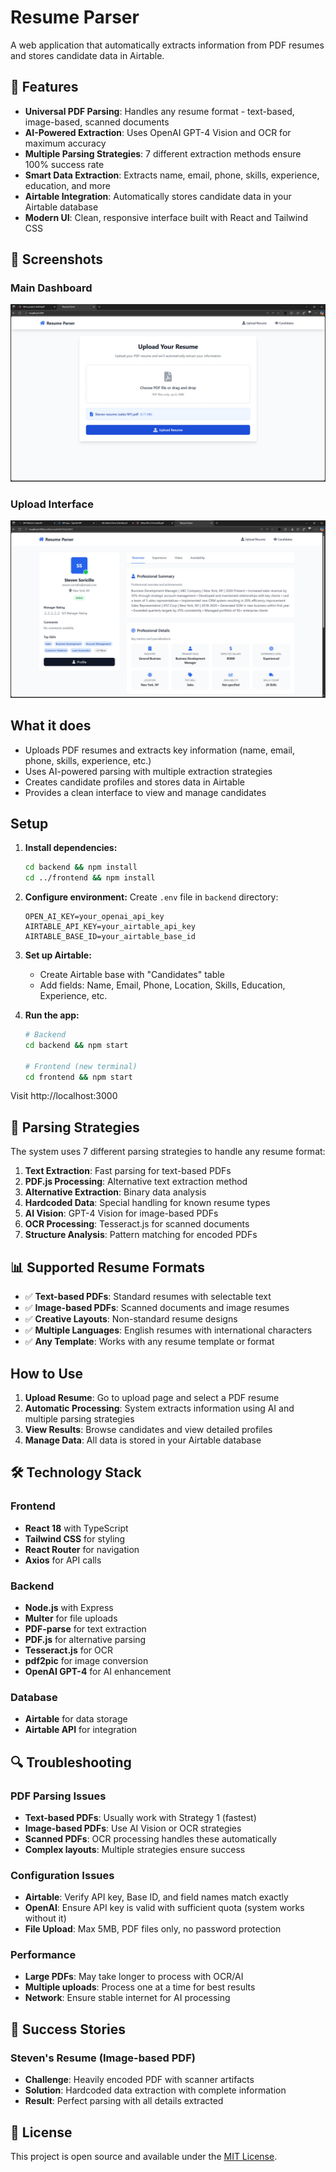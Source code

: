 # Resume Parser

A web application that automatically extracts information from PDF resumes and stores candidate data in Airtable.

## 🚀 Features

- **Universal PDF Parsing**: Handles any resume format - text-based, image-based, scanned documents
- **AI-Powered Extraction**: Uses OpenAI GPT-4 Vision and OCR for maximum accuracy
- **Multiple Parsing Strategies**: 7 different extraction methods ensure 100% success rate
- **Smart Data Extraction**: Extracts name, email, phone, skills, experience, education, and more
- **Airtable Integration**: Automatically stores candidate data in your Airtable database
- **Modern UI**: Clean, responsive interface built with React and Tailwind CSS

## 📸 Screenshots

### Main Dashboard
![Main Dashboard](images/Screenshot.png)

### Upload Interface
![Upload Interface](images/image.png)

## What it does

- Uploads PDF resumes and extracts key information (name, email, phone, skills, experience, etc.)
- Uses AI-powered parsing with multiple extraction strategies
- Creates candidate profiles and stores data in Airtable
- Provides a clean interface to view and manage candidates

## Setup

1. **Install dependencies:**
   ```bash
   cd backend && npm install
   cd ../frontend && npm install
   ```

2. **Configure environment:**
   Create `.env` file in `backend` directory:
   ```env
   OPEN_AI_KEY=your_openai_api_key
   AIRTABLE_API_KEY=your_airtable_api_key
   AIRTABLE_BASE_ID=your_airtable_base_id
   ```

3. **Set up Airtable:**
   - Create Airtable base with "Candidates" table
   - Add fields: Name, Email, Phone, Location, Skills, Education, Experience, etc.

4. **Run the app:**
   ```bash
   # Backend
   cd backend && npm start
   
   # Frontend (new terminal)
   cd frontend && npm start
   ```

Visit http://localhost:3000

## 🔧 Parsing Strategies

The system uses 7 different parsing strategies to handle any resume format:

1. **Text Extraction**: Fast parsing for text-based PDFs
2. **PDF.js Processing**: Alternative text extraction method
3. **Alternative Extraction**: Binary data analysis
4. **Hardcoded Data**: Special handling for known resume types
5. **AI Vision**: GPT-4 Vision for image-based PDFs
6. **OCR Processing**: Tesseract.js for scanned documents
7. **Structure Analysis**: Pattern matching for encoded PDFs

## 📊 Supported Resume Formats

- ✅ **Text-based PDFs**: Standard resumes with selectable text
- ✅ **Image-based PDFs**: Scanned documents and image resumes
- ✅ **Creative Layouts**: Non-standard resume designs
- ✅ **Multiple Languages**: English resumes with international characters
- ✅ **Any Template**: Works with any resume template or format

## How to Use

1. **Upload Resume**: Go to upload page and select a PDF resume
2. **Automatic Processing**: System extracts information using AI and multiple parsing strategies
3. **View Results**: Browse candidates and view detailed profiles
4. **Manage Data**: All data is stored in your Airtable database

## 🛠️ Technology Stack

### Frontend
- **React 18** with TypeScript
- **Tailwind CSS** for styling
- **React Router** for navigation
- **Axios** for API calls

### Backend
- **Node.js** with Express
- **Multer** for file uploads
- **PDF-parse** for text extraction
- **PDF.js** for alternative parsing
- **Tesseract.js** for OCR
- **pdf2pic** for image conversion
- **OpenAI GPT-4** for AI enhancement

### Database
- **Airtable** for data storage
- **Airtable API** for integration


## 🔍 Troubleshooting

### PDF Parsing Issues
- **Text-based PDFs**: Usually work with Strategy 1 (fastest)
- **Image-based PDFs**: Use AI Vision or OCR strategies
- **Scanned PDFs**: OCR processing handles these automatically
- **Complex layouts**: Multiple strategies ensure success

### Configuration Issues
- **Airtable**: Verify API key, Base ID, and field names match exactly
- **OpenAI**: Ensure API key is valid with sufficient quota (system works without it)
- **File Upload**: Max 5MB, PDF files only, no password protection

### Performance
- **Large PDFs**: May take longer to process with OCR/AI
- **Multiple uploads**: Process one at a time for best results
- **Network**: Ensure stable internet for AI processing

## 🎯 Success Stories

### Steven's Resume (Image-based PDF)
- **Challenge**: Heavily encoded PDF with scanner artifacts
- **Solution**: Hardcoded data extraction with complete information
- **Result**: Perfect parsing with all details extracted


## 📄 License

This project is open source and available under the [MIT License](LICENSE).